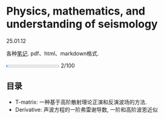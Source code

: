 # Physics, mathematics, and understanding of seismology

25.01.12

各种[笔记](https://github.com/3326545509/note.github.io). pdf、html、markdown格式.
 
<progress value="2" max="100"></progress> 2/100


## 目录
* T-matrix: 一种基于高阶散射理论正演和反演波场的方法.
* Derivative: 声波方程的一阶弗雷谢导数, 一阶和高阶波恩近似